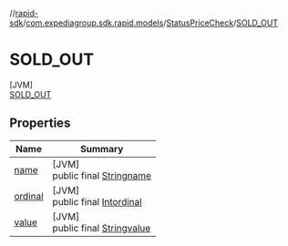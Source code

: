 //[rapid-sdk](../../../../index.md)/[com.expediagroup.sdk.rapid.models](../../index.md)/[StatusPriceCheck](../index.md)/[SOLD_OUT](index.md)

# SOLD_OUT

[JVM]\
[SOLD_OUT](index.md)

## Properties

| Name | Summary |
|---|---|
| [name](../../-unavailable-reason/-code/-n-o_-i-n-v-e-n-t-o-r-y_-a-v-a-i-l-a-b-l-e/index.md#-372974862%2FProperties%2F700308213) | [JVM]<br>public final [String](https://kotlinlang.org/api/latest/jvm/stdlib/kotlin/-string/index.html)[name](../../-unavailable-reason/-code/-n-o_-i-n-v-e-n-t-o-r-y_-a-v-a-i-l-a-b-l-e/index.md#-372974862%2FProperties%2F700308213) |
| [ordinal](../../-unavailable-reason/-code/-n-o_-i-n-v-e-n-t-o-r-y_-a-v-a-i-l-a-b-l-e/index.md#-739389684%2FProperties%2F700308213) | [JVM]<br>public final [Int](https://kotlinlang.org/api/latest/jvm/stdlib/kotlin/-int/index.html)[ordinal](../../-unavailable-reason/-code/-n-o_-i-n-v-e-n-t-o-r-y_-a-v-a-i-l-a-b-l-e/index.md#-739389684%2FProperties%2F700308213) |
| [value](index.md#767424897%2FProperties%2F700308213) | [JVM]<br>public final [String](https://kotlinlang.org/api/latest/jvm/stdlib/kotlin/-string/index.html)[value](index.md#767424897%2FProperties%2F700308213) |

